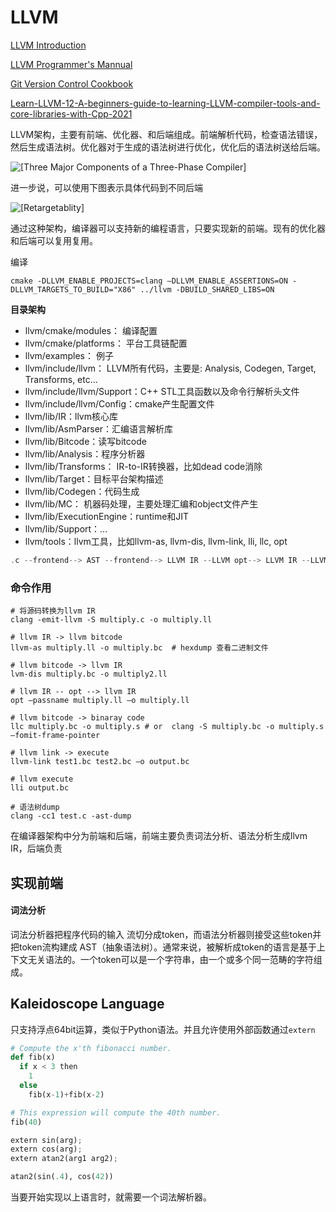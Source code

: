 # LLVM

[LLVM Introduction](http://www.aosabook.org/en/llvm.html)

[LLVM Programmer's Mannual](https://llvm.org/docs/ProgrammersManual.html)



[Git Version Control Cookbook](https://www.packtpub.com/product/git-version-control-cookbook/9781782168454)

[Learn-LLVM-12-A-beginners-guide-to-learning-LLVM-compiler-tools-and-core-libraries-with-Cpp-2021](Learn-LLVM-12-A-beginners-guide-to-learning-LLVM-compiler-tools-and-core-libraries-with-Cpp-2021.pdf)

LLVM架构，主要有前端、优化器、和后端组成。前端解析代码，检查语法错误，然后生成语法树。优化器对于生成的语法树进行优化，优化后的语法树送给后端。

![[Three Major Components of a Three-Phase Compiler]](D:\Repo\learning_repo\llvm\llvm.assets\SimpleCompiler.png)

进一步说，可以使用下图表示具体代码到不同后端

![[Retargetablity]](D:\Repo\learning_repo\llvm\llvm.assets\RetargetableCompiler.png)

通过这种架构，编译器可以支持新的编程语言，只要实现新的前端。现有的优化器和后端可以复用复用。

编译

```
cmake -DLLVM_ENABLE_PROJECTS=clang –DLLVM_ENABLE_ASSERTIONS=ON -DLLVM_TARGETS_TO_BUILD="X86" ../llvm -DBUILD_SHARED_LIBS=ON
```



**目录架构**

- llvm/cmake/modules： 编译配置
- llvm/cmake/platforms： 平台工具链配置
- llvm/examples： 例子
- llvm/include/llvm： LLVM所有代码，主要是: Analysis, Codegen, Target, Transforms, etc...
- llvm/include/llvm/Support：C++ STL工具函数以及命令行解析头文件
- llvm/include/llvm/Config：cmake产生配置文件
- llvm/lib/IR：llvm核心库
- llvm/lib/AsmParser：汇编语言解析库
- llvm/lib/Bitcode：读写bitcode
- llvm/lib/Analysis：程序分析器
- llvm/lib/Transforms： IR-to-IR转换器，比如dead code消除
- llvm/lib/Target：目标平台架构描述
- llvm/lib/Codegen：代码生成
- llvm/lib/MC： 机器码处理，主要处理汇编和object文件产生
- llvm/lib/ExecutionEngine：runtime和JIT
- llvm/lib/Support：...
- llvm/tools：llvm工具，比如llvm-as, llvm-dis, llvm-link, lli, llc, opt

```c++
.c --frontend--> AST --frontend--> LLVM IR --LLVM opt--> LLVM IR --LLVM llc--> .s Assembly --OS Assembler--> .o --OS Linker--> executable
```

### 命令作用

```shell
# 将源码转换为llvm IR
clang -emit-llvm -S multiply.c -o multiply.ll

# llvm IR -> llvm bitcode
llvm-as multiply.ll -o multiply.bc  # hexdump 查看二进制文件

# llvm bitcode -> llvm IR
lvm-dis multiply.bc -o multiply2.ll

# llvm IR -- opt --> llvm IR
opt –passname multiply.ll –o multiply.ll

# llvm bitcode -> binaray code
llc multiply.bc -o multiply.s # or  clang -S multiply.bc -o multiply.s –fomit-frame-pointer

# llvm link -> execute
llvm-link test1.bc test2.bc –o output.bc

# llvm execute
lli output.bc

# 语法树dump 
clang -cc1 test.c -ast-dump

```



在编译器架构中分为前端和后端，前端主要负责词法分析、语法分析生成llvm IR，后端负责

## 实现前端

#### 词法分析

词法分析器把程序代码的输入 流切分成token，而语法分析器则接受这些token并把token流构建成 AST（抽象语法树）。通常来说，被解析成token的语言是基于上下文无关语法的。一个token可以是一个字符串，由一个或多个同一范畴的字符组成。



## Kaleidoscope Language

只支持浮点64bit运算，类似于Python语法。并且允许使用外部函数通过`extern`

```python
# Compute the x'th fibonacci number.
def fib(x)
  if x < 3 then
    1
  else
    fib(x-1)+fib(x-2)

# This expression will compute the 40th number.
fib(40)

extern sin(arg);
extern cos(arg);
extern atan2(arg1 arg2);

atan2(sin(.4), cos(42))
```

当要开始实现以上语言时，就需要一个词法解析器。

